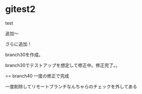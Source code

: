 # gitest2
test

追加～

さらに追加！

branch30を作成。

branch30でテストアップを想定して修正中。修正完了。。

== branch40
一度の修正で完成


一度削除してリモートブランチなんちゃらのチェックを外してある

